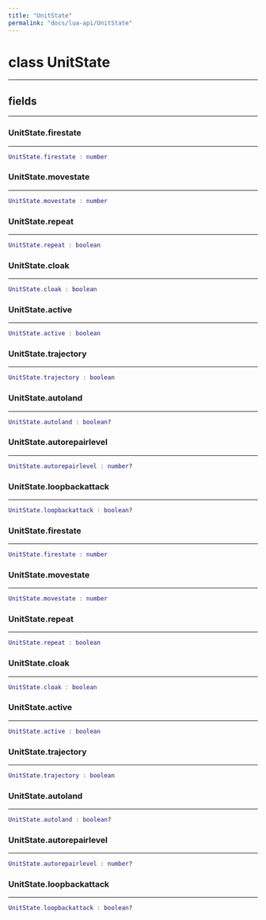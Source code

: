 ```yaml
---
title: "UnitState"
permalink: "docs/lua-api/UnitState"
---
```

# class UnitState











---



## fields
---

### UnitState.firestate
---
```lua
UnitState.firestate : number
```










### UnitState.movestate
---
```lua
UnitState.movestate : number
```










### UnitState.repeat
---
```lua
UnitState.repeat : boolean
```










### UnitState.cloak
---
```lua
UnitState.cloak : boolean
```










### UnitState.active
---
```lua
UnitState.active : boolean
```










### UnitState.trajectory
---
```lua
UnitState.trajectory : boolean
```










### UnitState.autoland
---
```lua
UnitState.autoland : boolean?
```










### UnitState.autorepairlevel
---
```lua
UnitState.autorepairlevel : number?
```










### UnitState.loopbackattack
---
```lua
UnitState.loopbackattack : boolean?
```










### UnitState.firestate
---
```lua
UnitState.firestate : number
```










### UnitState.movestate
---
```lua
UnitState.movestate : number
```










### UnitState.repeat
---
```lua
UnitState.repeat : boolean
```










### UnitState.cloak
---
```lua
UnitState.cloak : boolean
```










### UnitState.active
---
```lua
UnitState.active : boolean
```










### UnitState.trajectory
---
```lua
UnitState.trajectory : boolean
```










### UnitState.autoland
---
```lua
UnitState.autoland : boolean?
```










### UnitState.autorepairlevel
---
```lua
UnitState.autorepairlevel : number?
```










### UnitState.loopbackattack
---
```lua
UnitState.loopbackattack : boolean?
```











